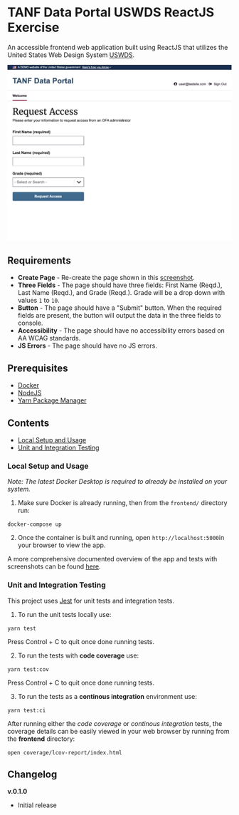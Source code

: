 # TANF Data Portal USWDS ReactJS Exercise

An accessible frontend web application built using ReactJS that utilizes the United States Web Design System [USWDS](https://designsystem.digital.gov/).

![App](docs/app.png)


## Requirements

* **Create Page** - Re-create the page shown in this [screenshot](https://i.snipboard.io/qwsQz9.jpg).
* **Three Fields** - The page should have three fields: First Name (Reqd.), Last Name (Reqd.), and Grade (Reqd.). Grade will be a drop down with values `1` to `10`.
* **Button** - The page should have a "Submit" button. When the required fields are present, the button will output the data in the three fields to console.
* **Accessibility** - The page should have no accessibility errors based on AA WCAG standards.
* **JS Errors** - The page should have no JS errors.

## Prerequisites

- [Docker](https://docs.docker.com/docker-for-mac/install/)
- [NodeJS](https://nodejs.org/en/download/)
- [Yarn Package Manager](https://classic.yarnpkg.com/en/docs/install/#mac-stable)

## Contents

- [Local Setup and Usage](#Local-Setup-and-Usage)
- [Unit and Integration Testing](#Unit-and-Integration-Testing)


### Local Setup and Usage

_Note: The latest Docker Desktop is required to already be installed on your system._

1. Make sure Docker is already running, then from the `frontend/` directory run:

```
docker-compose up
```

2. Once the container is built and running, open `http://localhost:5000`in your browser to view the app.

A more comprehensive documented overview of the app and tests with screenshots can be found [here](docs/overview.md).


### Unit and Integration Testing

This project uses [Jest](https://jestjs.io/) for unit tests and integration tests.

1. To run the unit tests locally use:

```
yarn test
```
Press Control + C to quit once done running tests.


2. To run the tests with **code coverage** use:

```
yarn test:cov
```
Press Control + C to quit once done running tests.


3. To run the tests as a **continous integration** environment use:

```
yarn test:ci
```

After running either the _code coverage_ or _continous integration_ tests, the coverage details can be easily viewed in your web browser by running from the **frontend** directory:

```
open coverage/lcov-report/index.html
```


## Changelog

**v.0.1.0**
- Initial release

